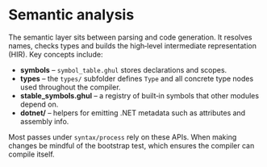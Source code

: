 # Semantic analysis

The semantic layer sits between parsing and code generation.  It resolves names,
checks types and builds the high‑level intermediate representation (HIR).  Key
concepts include:

- **symbols** – `symbol_table.ghul` stores declarations and scopes.
- **types** – the `types/` subfolder defines `Type` and all concrete type nodes
  used throughout the compiler.
- **stable_symbols.ghul** – a registry of built‑in symbols that other modules
  depend on.
- **dotnet/** – helpers for emitting .NET metadata such as attributes and
  assembly info.

Most passes under `syntax/process` rely on these APIs.  When making changes be
mindful of the bootstrap test, which ensures the compiler can compile itself.
